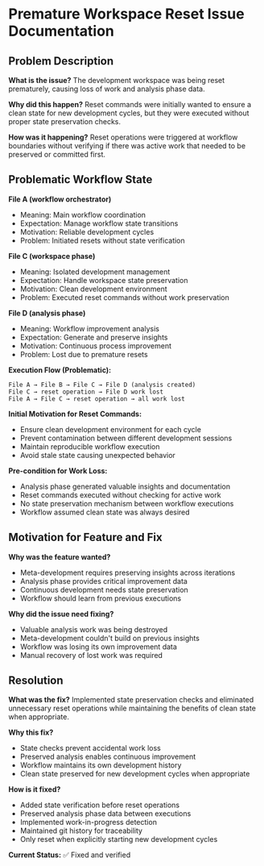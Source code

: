 # Premature Workspace Reset Issue Documentation

## Problem Description

**What is the issue?**
The development workspace was being reset prematurely, causing loss of work and analysis phase data.

**Why did this happen?**
Reset commands were initially wanted to ensure a clean state for new development cycles, but they were executed without proper state preservation checks.

**How was it happening?**
Reset operations were triggered at workflow boundaries without verifying if there was active work that needed to be preserved or committed first.

## Problematic Workflow State

**File A (workflow orchestrator)**
- Meaning: Main workflow coordination
- Expectation: Manage workflow state transitions
- Motivation: Reliable development cycles
- Problem: Initiated resets without state verification

**File C (workspace phase)**
- Meaning: Isolated development management
- Expectation: Handle workspace state preservation
- Motivation: Clean development environment
- Problem: Executed reset commands without work preservation

**File D (analysis phase)**
- Meaning: Workflow improvement analysis
- Expectation: Generate and preserve insights
- Motivation: Continuous process improvement
- Problem: Lost due to premature resets

**Execution Flow (Problematic):**
```
File A → File B → File C → File D (analysis created)
File C → reset operation → File D work lost
File A → File C → reset operation → all work lost
```

**Initial Motivation for Reset Commands:**
- Ensure clean development environment for each cycle
- Prevent contamination between different development sessions
- Maintain reproducible workflow execution
- Avoid stale state causing unexpected behavior

**Pre-condition for Work Loss:**
- Analysis phase generated valuable insights and documentation
- Reset commands executed without checking for active work
- No state preservation mechanism between workflow executions
- Workflow assumed clean state was always desired

## Motivation for Feature and Fix

**Why was the feature wanted?**
- Meta-development requires preserving insights across iterations
- Analysis phase provides critical improvement data
- Continuous development needs state preservation
- Workflow should learn from previous executions

**Why did the issue need fixing?**
- Valuable analysis work was being destroyed
- Meta-development couldn't build on previous insights
- Workflow was losing its own improvement data
- Manual recovery of lost work was required

## Resolution

**What was the fix?**
Implemented state preservation checks and eliminated unnecessary reset operations while maintaining the benefits of clean state when appropriate.

**Why this fix?**
- State checks prevent accidental work loss
- Preserved analysis enables continuous improvement
- Workflow maintains its own development history
- Clean state preserved for new development cycles when appropriate

**How is it fixed?**
- Added state verification before reset operations
- Preserved analysis phase data between executions
- Implemented work-in-progress detection
- Maintained git history for traceability
- Only reset when explicitly starting new development cycles

**Current Status:** ✅ Fixed and verified
